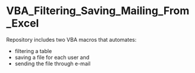 # VBA_Filtering_Saving_Mailing_From_Excel
Repository includes two VBA macros that automates:
- filtering a table
- saving a file for each user and
- sending the file through e-mail
